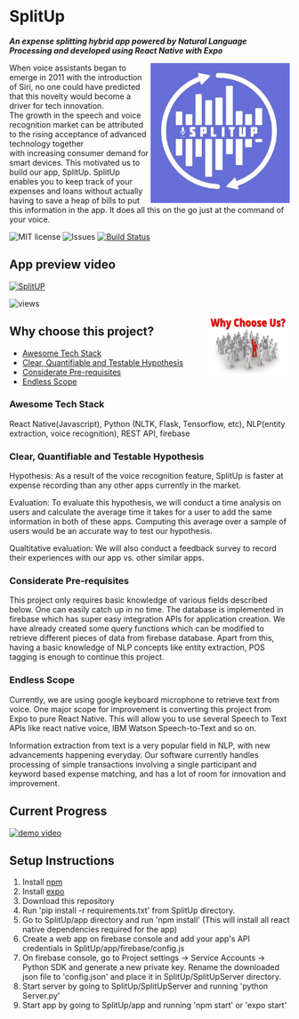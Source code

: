 # SplitUp
***An expense splitting hybrid app powered by Natural Language Processing and developed using React Native with Expo*** 

<img src="images/logo.jpeg" alt="logo" width="250" align="right"/>

When voice assistants began to emerge in 2011 with the introduction of Siri, no one could have predicted that this novelty would become a driver for tech innovation. The growth in the speech and voice recognition market can be attributed to the rising acceptance of advanced technology together with increasing consumer demand for smart devices. 
This motivated us to build our app, SplitUp. SplitUp enables you to keep track of your expenses and loans without actually having to save a heap of bills to put this information in the app. It does all this on the go just at the command of your voice. 



![MIT license](https://img.shields.io/github/license/Rohanmestri/SplitUp)
![Issues](https://img.shields.io/github/issues/Rohanmestri/SplitUp?logo=github)
[![Build Status](https://travis-ci.com/Rohanmestri/SplitUp.svg?branch=master)](https://travis-ci.com/Rohanmestri/SplitUp)

## App preview video

[![SplitUP](https://img.youtube.com/vi/BdBLGMfhgiI/0.jpg)](https://youtu.be/BdBLGMfhgiI)

![views](https://img.shields.io/youtube/views/BdBLGMfhgiI?style=social)

<img src="images/why_us.png" alt="logo" width="150" align="right"/>

## Why choose this project?
- [Awesome Tech Stack](#awesome-tech-stack)
- [Clear, Quantifiable and Testable Hypothesis](#clear-quantifiable-and-testable-hypothesis)
- [Considerate Pre-requisites](#considerate-pre-requisites)
- [Endless Scope](#endless-scope)

### Awesome Tech Stack
React Native(Javascript), Python (NLTK, Flask, Tensorflow, etc), NLP(entity extraction, voice recognition), REST API, firebase

### Clear, Quantifiable and Testable Hypothesis
 Hypothesis: As a result of the voice recognition feature, SplitUp is faster at expense recording than
 any other apps currently in the market.
 
 Evaluation: To evaluate this hypothesis, we will conduct a time analysis on users and calculate the average time it takes for a user to add the same information in both of these apps. Computing this average over a sample of users would be an accurate way to test our hypothesis.
 
 Qualtitative evaluation: We will also conduct a feedback survey to record their experiences with our app vs. other similar apps.


### Considerate Pre-requisites
This project only requires basic knowledge of various fields described below. One can easily catch up in no time.
The database is implemented in firebase which has super easy integration APIs for application creation. We have already created some query functions which can be modified to retrieve different pieces of data from firebase database. Apart from this, having a basic knowledge of NLP concepts like entity extraction, POS tagging is enough to continue this project.

### Endless Scope
Currently, we are using google keyboard microphone to retrieve text from voice. One major scope for improvement is converting this project from Expo to pure React Native. This will allow you to use several Speech to Text APIs like react native voice, IBM Watson Speech-to-Text and so on.

Information extraction from text is a very popular field in NLP, with new advancements happening everyday. Our software currently handles processing of simple transactions involving a single participant and keyword based expense matching, and has a lot of room for innovation and improvement.

 ## Current Progress
 
 [![demo video](https://img.youtube.com/vi/wTju8pgBZNo/0.jpg)](https://youtu.be/wTju8pgBZNo)


## Setup Instructions

1) Install [npm](https://www.npmjs.com/get-npm)
2) Install [expo](https://docs.expo.io/get-started/installation/)
3) Download this repository
4) Run 'pip install -r requirements.txt' from SplitUp directory.
5) Go to SplitUp/app directory and run 'npm install' (This will install all react native dependencies required for the app)
6) Create a web app on firebase console and add your app's API credentials in SplitUp/app/firebase/config.js
7) On firebase console, go to Project settings -> Service Accounts -> Python SDK and generate a new private key. Rename the downloaded json file to 'config.json' and place it in SplitUp/SplitUpServer directory.
8) Start server by going to SplitUp/SplitUpServer and running 'python Server.py'
9) Start app by going to SplitUp/app and running 'npm start' or 'expo start'
